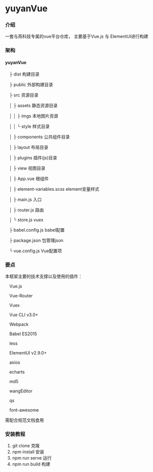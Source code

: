# yuyanVue

### 介绍
一套与燕科技专属的vue平台仓库， 主要基于Vue.js 与 ElementUI进行构建

### 架构
#### yuyanVue

&emsp;├ dist                      构建目录
  
&emsp;├ public                    外部构建目录
  
&emsp;├ src                       资源目录
  
&emsp;│ ├ assets                  静态资源目录
  
&emsp;│ │ ├ imgs                  本地图片资源
  
&emsp;│ │ └ style                 样式目录
  
&emsp;│ ├ components              公共组件目录
  
&emsp;│ ├ layout                  布局目录
  
&emsp;│ ├ plugins                 插件(js)目录
  
&emsp;│ ├ view                    视图目录
  
&emsp;│ ├ App.vue                 根组件
  
&emsp;│ ├ element-variables.scss  element变量样式
  
&emsp;│ ├ main.js                 入口
  
&emsp;│ ├ router.js               路由
  
&emsp;│ └ store.js                vuex
  
&emsp;├ babel.config.js           babel配置 
  
&emsp;├ package.json              包管理json
  
&emsp;└ vue.config.js             Vue配置项
  


### 要点
本框架主要的技术支撑以及使用的插件：

&emsp;Vue.js

&emsp;Vue-Router

&emsp;Vuex

&emsp;Vue CLI v3.0+

&emsp;Webpack

&emsp;Babel ES2015

&emsp;less

&emsp;ElementUI v2.9.0+

&emsp;axios

&emsp;echarts

&emsp;md5

&emsp;wangEditor

&emsp;qs

&emsp;font-awesome

需配合规范文档食用

### 安装教程

1. git clone     克隆
2. npm install   安装
3. npm run serve 运行
4. npm run build 构建

